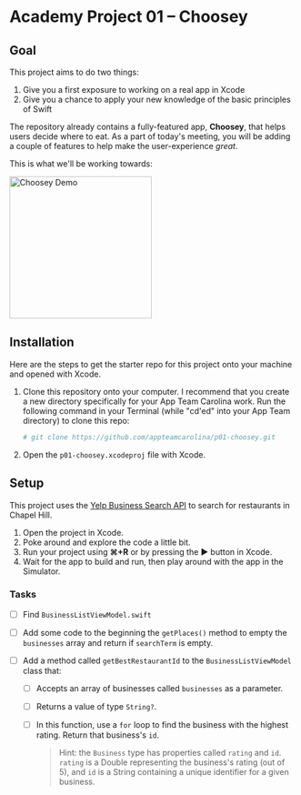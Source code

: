 # Academy Project 01 – Choosey

## Goal

This project aims to do two things:

1. Give you a first exposure to working on a real app in Xcode
2. Give you a chance to apply your new knowledge of the basic principles of Swift

The repository already contains a fully-featured app, **Choosey**, that helps users decide where to eat. As a part of today's meeting, you will be adding a couple of features to help make the user-experience *great*.

This is what we'll be working towards:

<img src="Screenshots/choosey-demo.gif" alt="Choosey Demo" width="250"/>

## Installation

Here are the steps to get the starter repo for this project onto your machine and opened with Xcode.

1. Clone this repository onto your computer. I recommend that you create a new directory specifically for your App Team Carolina work. Run the following command in your Terminal (while "cd'ed" into your App Team directory) to clone this repo:

   ```bash
   # git clone https://github.com/appteamcarolina/p01-choosey.git
   ```

2. Open the `p01-choosey.xcodeproj` file with Xcode.

## Setup

This project uses the [Yelp Business Search API](https://www.yelp.com/developers/documentation/v3/business_search) to search for restaurants in Chapel Hill.
1. Open the project in Xcode.
2. Poke around and explore the code a little bit.
3. Run your project using **⌘+R** or by pressing the **►** button in Xcode.
4. Wait for the app to build and run, then play around with the app in the Simulator.

### Tasks

- [ ] Find `BusinessListViewModel.swift`

- [ ] Add some code to the beginning the `getPlaces()` method to empty the `businesses` array and return if `searchTerm` is empty.

- [ ] Add a method called `getBestRestaurantId` to the `BusinessListViewModel` class that:

  - [ ] Accepts an array of businesses called `businesses` as a parameter.

  - [ ] Returns a value of type `String?`.

  - [ ] In this function, use a `for` loop to find the business with the highest rating. Return that business's `id`.

    > Hint: the `Business` type has properties called `rating` and `id`. `rating` is a Double representing the business's rating (out of 5), and `id` is a String containing a unique identifier for a given business.
